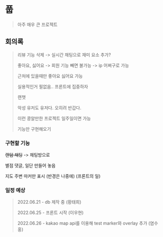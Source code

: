 # 풉
> 아주 매우 큰 프로젝트

## 회의록
> 리뷰 기능 삭제 -> 실시간 채팅으로 재미 요소 추가?
>
> 좋아요, 싫어요 -> 회원 기능 빼면 불가능 -> ip 어쩌구로 가능
>
> 근처에 있을때만 좋아요 싫어요 가능
>
> 실용적인거 필없음.. 프론트에 집중하자
>
> 랜챗
>
> 악성 유저도 유저다. 오히려 반갑다.
>
> 이런 콩알만한 프로젝트 일주일이면 가능
>
> 기능만 구현해오기



### 구현할 기능

~~랜덤 채팅~~ -> 채팅방으로

별점 댓글, 일단 만들어 놓음

지도 주변 마커만 표시 (반경은 나중에) (프론트의 일)



### 일정 예상

>2022.06.21 - db 제작 중 (황태희)
>
>2022.06.25 - 프론트 시작 (이우현)
>
>2022.06.26 - kakao map api를 이용해 test marker와 overlay 추가 (염수홍)